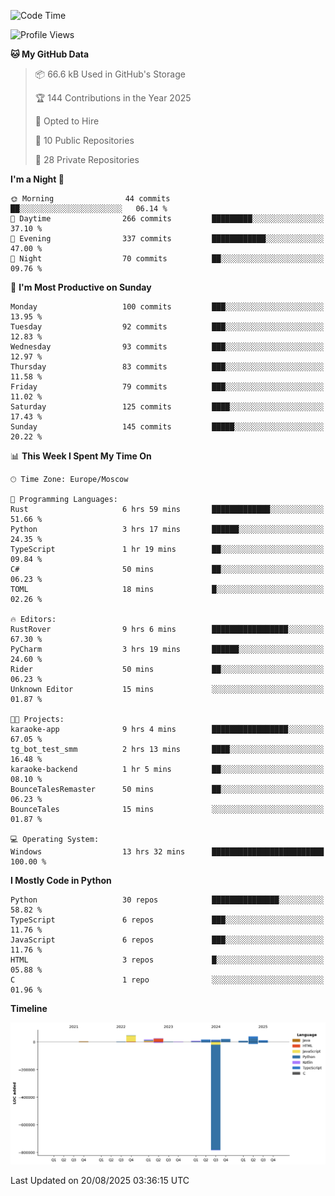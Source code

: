 <!--START_SECTION:waka-->
![Code Time](http://img.shields.io/badge/Code%20Time-796%20hrs%203%20mins-blue)

![Profile Views](http://img.shields.io/badge/Profile%20Views-0-blue)

**🐱 My GitHub Data** 

> 📦 66.6 kB Used in GitHub's Storage 
 > 
> 🏆 144 Contributions in the Year 2025
 > 
> 💼 Opted to Hire
 > 
> 📜 10 Public Repositories 
 > 
> 🔑 28 Private Repositories 
 > 
**I'm a Night 🦉** 

```text
🌞 Morning                44 commits          ██░░░░░░░░░░░░░░░░░░░░░░░   06.14 % 
🌆 Daytime                266 commits         █████████░░░░░░░░░░░░░░░░   37.10 % 
🌃 Evening                337 commits         ████████████░░░░░░░░░░░░░   47.00 % 
🌙 Night                  70 commits          ██░░░░░░░░░░░░░░░░░░░░░░░   09.76 % 
```
📅 **I'm Most Productive on Sunday** 

```text
Monday                   100 commits         ███░░░░░░░░░░░░░░░░░░░░░░   13.95 % 
Tuesday                  92 commits          ███░░░░░░░░░░░░░░░░░░░░░░   12.83 % 
Wednesday                93 commits          ███░░░░░░░░░░░░░░░░░░░░░░   12.97 % 
Thursday                 83 commits          ███░░░░░░░░░░░░░░░░░░░░░░   11.58 % 
Friday                   79 commits          ███░░░░░░░░░░░░░░░░░░░░░░   11.02 % 
Saturday                 125 commits         ████░░░░░░░░░░░░░░░░░░░░░   17.43 % 
Sunday                   145 commits         █████░░░░░░░░░░░░░░░░░░░░   20.22 % 
```


📊 **This Week I Spent My Time On** 

```text
🕑︎ Time Zone: Europe/Moscow

💬 Programming Languages: 
Rust                     6 hrs 59 mins       █████████████░░░░░░░░░░░░   51.66 % 
Python                   3 hrs 17 mins       ██████░░░░░░░░░░░░░░░░░░░   24.35 % 
TypeScript               1 hr 19 mins        ██░░░░░░░░░░░░░░░░░░░░░░░   09.84 % 
C#                       50 mins             ██░░░░░░░░░░░░░░░░░░░░░░░   06.23 % 
TOML                     18 mins             █░░░░░░░░░░░░░░░░░░░░░░░░   02.26 % 

🔥 Editors: 
RustRover                9 hrs 6 mins        █████████████████░░░░░░░░   67.30 % 
PyCharm                  3 hrs 19 mins       ██████░░░░░░░░░░░░░░░░░░░   24.60 % 
Rider                    50 mins             ██░░░░░░░░░░░░░░░░░░░░░░░   06.23 % 
Unknown Editor           15 mins             ░░░░░░░░░░░░░░░░░░░░░░░░░   01.87 % 

🐱‍💻 Projects: 
karaoke-app              9 hrs 4 mins        █████████████████░░░░░░░░   67.05 % 
tg_bot_test_smm          2 hrs 13 mins       ████░░░░░░░░░░░░░░░░░░░░░   16.48 % 
karaoke-backend          1 hr 5 mins         ██░░░░░░░░░░░░░░░░░░░░░░░   08.10 % 
BounceTalesRemaster      50 mins             ██░░░░░░░░░░░░░░░░░░░░░░░   06.23 % 
BounceTales              15 mins             ░░░░░░░░░░░░░░░░░░░░░░░░░   01.87 % 

💻 Operating System: 
Windows                  13 hrs 32 mins      █████████████████████████   100.00 % 
```

**I Mostly Code in Python** 

```text
Python                   30 repos            ███████████████░░░░░░░░░░   58.82 % 
TypeScript               6 repos             ███░░░░░░░░░░░░░░░░░░░░░░   11.76 % 
JavaScript               6 repos             ███░░░░░░░░░░░░░░░░░░░░░░   11.76 % 
HTML                     3 repos             █░░░░░░░░░░░░░░░░░░░░░░░░   05.88 % 
C                        1 repo              ░░░░░░░░░░░░░░░░░░░░░░░░░   01.96 % 
```



**Timeline**

![Lines of Code chart](https://raw.githubusercontent.com/adlemx/adlemx/main/assets/bar_graph.png)


 Last Updated on 20/08/2025 03:36:15 UTC
<!--END_SECTION:waka-->
